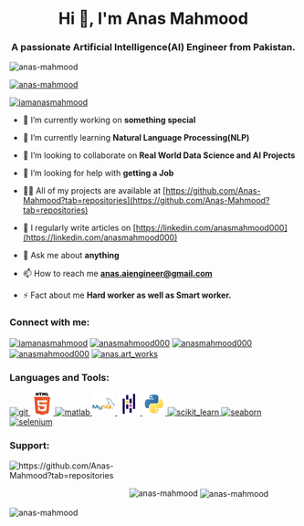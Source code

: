 <h1 align="center">Hi 👋, I'm Anas Mahmood</h1>
<h3 align="center">A passionate Artificial Intelligence(AI) Engineer from Pakistan.</h3>

<p align="left"> <img src="https://komarev.com/ghpvc/?username=anas-mahmood&label=Profile%20views&color=0e75b6&style=flat" alt="anas-mahmood" /> </p>

<p align="left"> <a href="https://github.com/ryo-ma/github-profile-trophy"><img src="https://github-profile-trophy.vercel.app/?username=anas-mahmood" alt="anas-mahmood" /></a> </p>

<p align="left"> <a href="https://twitter.com/iamanasmahmood" target="blank"><img src="https://img.shields.io/twitter/follow/iamanasmahmood?logo=twitter&style=for-the-badge" alt="iamanasmahmood" /></a> </p>

- 🔭 I’m currently working on **something special**

- 🌱 I’m currently learning **Natural Language Processing(NLP)**

- 👯 I’m looking to collaborate on **Real World Data Science and AI Projects**

- 🤝 I’m looking for help with **getting a Job**

- 👨‍💻 All of my projects are available at [https://github.com/Anas-Mahmood?tab=repositories](https://github.com/Anas-Mahmood?tab=repositories)

- 📝 I regularly write articles on [https://linkedin.com/anasmahmood000](https://linkedin.com/anasmahmood000)

- 💬 Ask me about **anything**

- 📫 How to reach me **anas.aiengineer@gmail.com**

- ⚡ Fact about me **Hard worker as well as Smart worker.**

<h3 align="left">Connect with me:</h3>
<p align="left">
<a href="https://twitter.com/iamanasmahmood" target="blank"><img align="center" src="https://raw.githubusercontent.com/rahuldkjain/github-profile-readme-generator/master/src/images/icons/Social/twitter.svg" alt="iamanasmahmood" height="30" width="40" /></a>
<a href="https://linkedin.com/in/anasmahmood000" target="blank"><img align="center" src="https://raw.githubusercontent.com/rahuldkjain/github-profile-readme-generator/master/src/images/icons/Social/linked-in-alt.svg" alt="anasmahmood000" height="30" width="40" /></a>
<a href="https://kaggle.com/anasmahmood000" target="blank"><img align="center" src="https://raw.githubusercontent.com/rahuldkjain/github-profile-readme-generator/master/src/images/icons/Social/kaggle.svg" alt="anasmahmood000" height="30" width="40" /></a>
<a href="https://fb.com/anasmahmood000" target="blank"><img align="center" src="https://raw.githubusercontent.com/rahuldkjain/github-profile-readme-generator/master/src/images/icons/Social/facebook.svg" alt="anasmahmood000" height="30" width="40" /></a>
<a href="https://instagram.com/anas.art_works" target="blank"><img align="center" src="https://raw.githubusercontent.com/rahuldkjain/github-profile-readme-generator/master/src/images/icons/Social/instagram.svg" alt="anas.art_works" height="30" width="40" /></a>
</p>

<h3 align="left">Languages and Tools:</h3>
<p align="left"> <a href="https://git-scm.com/" target="_blank" rel="noreferrer"> <img src="https://www.vectorlogo.zone/logos/git-scm/git-scm-icon.svg" alt="git" width="40" height="40"/> </a> <a href="https://www.w3.org/html/" target="_blank" rel="noreferrer"> <img src="https://raw.githubusercontent.com/devicons/devicon/master/icons/html5/html5-original-wordmark.svg" alt="html5" width="40" height="40"/> </a> <a href="https://www.mathworks.com/" target="_blank" rel="noreferrer"> <img src="https://upload.wikimedia.org/wikipedia/commons/2/21/Matlab_Logo.png" alt="matlab" width="40" height="40"/> </a> <a href="https://www.mysql.com/" target="_blank" rel="noreferrer"> <img src="https://raw.githubusercontent.com/devicons/devicon/master/icons/mysql/mysql-original-wordmark.svg" alt="mysql" width="40" height="40"/> </a> <a href="https://pandas.pydata.org/" target="_blank" rel="noreferrer"> <img src="https://raw.githubusercontent.com/devicons/devicon/2ae2a900d2f041da66e950e4d48052658d850630/icons/pandas/pandas-original.svg" alt="pandas" width="40" height="40"/> </a> <a href="https://www.python.org" target="_blank" rel="noreferrer"> <img src="https://raw.githubusercontent.com/devicons/devicon/master/icons/python/python-original.svg" alt="python" width="40" height="40"/> </a> <a href="https://scikit-learn.org/" target="_blank" rel="noreferrer"> <img src="https://upload.wikimedia.org/wikipedia/commons/0/05/Scikit_learn_logo_small.svg" alt="scikit_learn" width="40" height="40"/> </a> <a href="https://seaborn.pydata.org/" target="_blank" rel="noreferrer"> <img src="https://seaborn.pydata.org/_images/logo-mark-lightbg.svg" alt="seaborn" width="40" height="40"/> </a> <a href="https://www.selenium.dev" target="_blank" rel="noreferrer"> <img src="https://raw.githubusercontent.com/detain/svg-logos/780f25886640cef088af994181646db2f6b1a3f8/svg/selenium-logo.svg" alt="selenium" width="40" height="40"/> </a> </p>


<h3 align="left">Support:</h3>
<p><a href="https://ko-fi.com/https://github.com/Anas-Mahmood?tab=repositories"> <img align="left" src="https://cdn.ko-fi.com/cdn/kofi3.png?v=3" height="50" width="210" alt="https://github.com/Anas-Mahmood?tab=repositories" /></a></p><br><br>


<p><img align="left" src="https://github-readme-stats.vercel.app/api/top-langs?username=anas-mahmood&show_icons=true&locale=en&layout=compact" alt="anas-mahmood" /></p>

<p>&nbsp;<img align="center" src="https://github-readme-stats.vercel.app/api?username=anas-mahmood&show_icons=true&locale=en" alt="anas-mahmood" /></p>

<p><img align="center" src="https://github-readme-streak-stats.herokuapp.com/?user=anas-mahmood&" alt="anas-mahmood" /></p>

